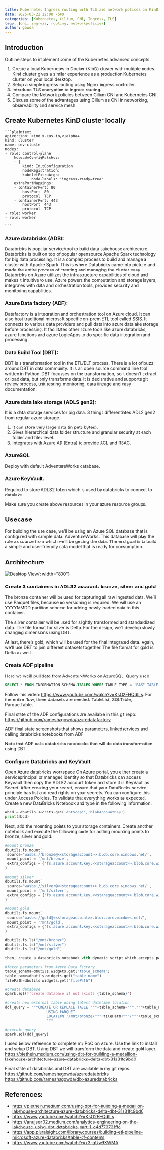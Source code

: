 ```yaml
---
title: Kubernetes Ingress routing with TLS and network polices on KinD cluster
date: 2025-03-22 12:00 -500
categories: [Kubernetes, Cilium, CNI, Ingress, TLS]
tags: [cni, ingress, routing, networkpolicies]
author: gowda
---
```


## Introduction

Outline steps to implement some of the Kubernetes advanced concepts.

1. Create a local Kubernetes in Docker (KinD) cluster with multiple nodes. Kind cluster gives a similar experience as a production Kubernetes cluster on your local desktop.
2. Setup a simple ingress routing using Nginx ingress controller.
3. Introduce TLS encryption to ingress routing.
4. Compare the Network policies between Cilium CNI and Kubernetes CNI.
5. Discuss some of the advantages using Cilium as CNI in networking, observability and service mesh.

## Create Kubernetes KinD cluster locally

    ```plaintext
    apiVersion: kind.x-k8s.io/v1alpha4
    kind: Cluster
    name: dev-cluster
    nodes:
    - role: control-plane
        kubeadmConfigPatches:
        - |
            kind: InitConfiguration
            nodeRegistration:
            kubeletExtraArgs:
                node-labels: "ingress-ready=true"
        extraPortMappings:
        - containerPort: 80
            hostPort: 80
            protocol: TCP
        - containerPort: 443
            hostPort: 443
            protocol: TCP
    - role: worker
    - role: worker

    ```

### Azure databricks (ADB):

Databricks is popular service/tool to build data Lakehouse architecture. Databricks is built on top of popular opensource Apache Spark technology for big data processing. It is a complex process to build and manage a cluster with Apache Spark. This is where Databricks came into picture and made the entire process of creating and managing the cluster easy. Databricks on Azure utilizes the infrastructure capabilities of cloud and makes it intuitive to use. Azure powers the computation and storage layers, integrates with data and orchestration tools, provides security and monitoring capabilities.

### Azure Data factory (ADF):

Datafactory is a integration and orchestration tool on Azure cloud. It can also host traditional microsoft specific on-prem ETL tool called SSIS. It connects to various data providers and pull data into azure datalake storage before processing. It facilitates other azure tools like azure databricks, azure functions and azure LogicApps to do specific data integration and processing.

### Data Build Tool (DBT):

DBT is a transformation tool in the ETL/ELT process. There is a lot of buzz around DBT in data community. It is an open source command line tool written in Python. DBT focusses on the transformation, so it doesn’t extract or load data, but only transforms data. It is declarative and supports git review process, unit testing, monitoring, data lineage and easy documentation.

### Azure data lake storage (ADLS gen2):

It is a data storage services for big data. 3 things differentiates ADLS gen2 from regular azure storage.

1. It can store very large data (in peta bytes).
2. Gives hierarchical data folder structure and granular security at each folder and files level.
3. Integrates with Azure AD (Entra) to provide ACL and RBAC.

### AzureSQL

Deploy with default AdventureWorks database.

### Azure KeyVault.

Required to store ADLS2 token which is used by databricks to connect to datalake.

Make sure you create above resources in your azure resource groups.

## Usecase

For building the use case, we’ll be using an Azure SQL database that is configured with sample data: AdventureWorks. This database will play the role as source from which we’ll be getting the data. The end goal is to build a simple and user-friendly data model that is ready for consumption.

## Architecture

![Desktop View](/assets/img/medallion/medallion-arch.png){: width="800"}

### Create 3 containers in ADLS2 account: bronze, silver and gold

The bronze container will be used for capturing all raw ingested data. We’ll use Parquet files, because no versioning is required. We will use an YYYYMMDD partition scheme for adding newly loaded data to this container.

The silver container will be used for slightly transformed and standardized data. The file format for silver is Delta. For the design, we’ll develop slowly changing dimensions using DBT.

At last, there’s gold, which will be used for the final integrated data. Again, we’ll use DBT to join different datasets together. The file format for gold is Delta as well.

### Create ADF pipeline

Here we weill pull data from AdventureWorks on AzureSQL. Query used

```sql
SELECT * FROM INFORMATION_SCHEMA.TABLES WHERE TABLE_TYPE = 'BASE TABLE' AND TABLE_SCHEMA = 'SalesLT'
```

Follow this video: <https://www.youtube.com/watch?v=KsO2FHQdILs>. For the entire flow, three datasets are needed: TableList, SQLTable, ParquetTable.

Final state of the ADF configurations are available in this git repo:
<https://github.com/rameshagowda/azuredatafactory>

ADF final state screenshots that shows parameters, linkedservices and calling databricks notebooks from ADF

<!-- ![Desktop View](/assets/img/medallion/ADF-linkedservices.png) -->

<!-- ![Desktop View](/assets/img/medallion/ADF-pipeline.png){: width="800"}
![Desktop View](/assets/img/medallion/linkedservice-blobstorage.png){: width="800"}
![Desktop View](/assets/img/medallion/linkedservice-params-blobstorage.png){: width="800"} -->

Note that ADF calls databricks notebooks that will do data transformation using DBT.

### Configure Databricks and KeyVault

Open Azure databricks workspace
On Azure portal, you either create a serviceprincipal or managed identity so that Databricks can access Keyvault
then copy the ADLS2 account token and store it in KeyVault as Secret.
After creating your secret, ensure that your DataBricks service principle has list and read rights on your secrets. You can configure this under Access Policies.
To validate that everything works as expected, Create a new DataBricks Notebook and type in the following information:

```python
abcd = dbutils.secrets.get('dbtScope','blobAccountKey')
print(abcd)
```

Next, add the mounting points to your storage containers. Create another notebook and execute the following code for adding mounting points to bronze, silver and gold:

```python
#mount bronze
dbutils.fs.mount(
 source='wasbs://bronze@<<storageaccount>>.blob.core.windows.net/',
 mount_point = '/mnt/bronze',
 extra_configs = {'fs.azure.account.key.<<storageaccount>>.blob.core.windows.net': dbutils.secrets.get('dbtScope','blobAccountKey')}
)

#mount silver
dbutils.fs.mount(
 source='wasbs://silver@<<storageaccount>>.blob.core.windows.net/',
 mount_point = '/mnt/silver',
 extra_configs = {'fs.azure.account.key.<<storageaccount>>.blob.core.windows.net': dbutils.secrets.get('dbtScope','blobAccountKey')}
)

#mount gold
dbutils.fs.mount(
 source='wasbs://gold@<<storageaccount>>.blob.core.windows.net/',
 mount_point = '/mnt/gold',
 extra_configs = {'fs.azure.account.key.<<storageaccount>>.blob.core.windows.net': dbutils.secrets.get('dbtScope','blobAccountKey')}
)

dbutils.fs.ls("/mnt/bronze")
dbutils.fs.ls("/mnt/silver")
dbutils.fs.ls("/mnt/gold")

then, create a databricks notebook with dynamic script which accepts parameters from ADF.

#fetch parameters from Azure Data Factory
table_schema=dbutils.widgets.get("table_schema")
table_name=dbutils.widgets.get("table_name")
filePath=dbutils.widgets.get("filePath")

#create database
spark.sql(f'create database if not exists {table_schema}')

#create new external table using latest datetime location
ddl_query = """CREATE OR REPLACE TABLE """+table_schema+"""."""+table_name+"""
                   USING PARQUET
                   LOCATION '/mnt/bronze/"""+filePath+"""/"""+table_schema+"""."""+table_name+""".parquet'
                   """

#execute query
spark.sql(ddl_query)
```

I used below reference to complete my PoC on Azure. Use the link to install and setup DBT. Using DBT we will transform the data and create gold layer.
<https://piethein.medium.com/using-dbt-for-building-a-medallion-lakehouse-architecture-azure-databricks-delta-dbt-31a31fc9bd0>

Final state of databricks and DBT are available in my git repos.
<https://github.com/rameshagowda/azuredatabricks>
<https://github.com/rameshagowda/dbt-azuredatabricks>

## References:

- <https://piethein.medium.com/using-dbt-for-building-a-medallion-lakehouse-architecture-azure-databricks-delta-dbt-31a31fc9bd0>
- <https://www.youtube.com/watch?v=KsO2FHQdILs>
- <https://anujsen02.medium.com/analytics-engineering-on-the-lakehouse-using-dbt-databricks-part-1-c4d773731ffe>
- <https://app.pluralsight.com/library/courses/building-etl-pipeline-microsoft-azure-databricks/table-of-contents>
- <https://www.youtube.com/watch?v=x3-qUw9XWMA>
